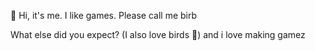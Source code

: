 👋 Hi, it's me.
I like games.
Please call me birb





What else did you expect?
(I also love birds 🐣)
and i love making gamez
